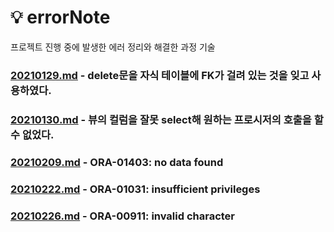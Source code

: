 # 💡 errorNote
프로젝트 진행 중에 발생한 에러 정리와 해결한 과정 기술<br>

### [20210129.md](20210129.md) - delete문을 자식 테이블에 FK가 걸려 있는 것을 잊고 사용하였다.

### [20210130.md](20210130.md) - 뷰의 컬럼을 잘못 select해 원하는 프로시저의 호출을 할 수 없었다.

### [20210209.md](20210209.md) - ORA-01403: no data found

### [20210222.md](20210222.md) - ORA-01031: insufficient privileges

### [20210226.md](20210226.md) - ORA-00911: invalid character

